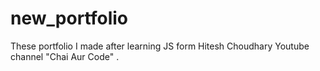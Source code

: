 # new_portfolio
These portfolio I made after learning JS form Hitesh Choudhary Youtube channel "Chai Aur Code"  .

